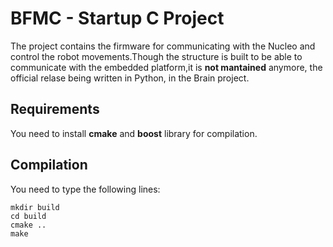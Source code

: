 # BFMC - Startup C Project

The project contains the firmware for communicating with the Nucleo and control the robot movements.Though the structure is 
built to be able to communicate with the embedded platform,it is **not mantained** anymore, the official relase being written in Python, in the Brain project.

## Requirements
You need to install **cmake** and **boost** library for compilation.

## Compilation
You need to type the following lines:
    
    mkdir build
    cd build
    cmake ..
    make